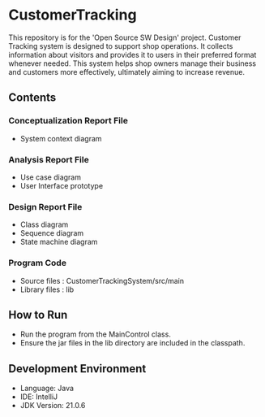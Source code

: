 # CustomerTracking
This repository is for the 'Open Source SW Design' project.
Customer Tracking system is designed to support shop operations. It collects information about visitors and provides it to users in their preferred format whenever needed. This system helps shop owners manage their business and customers more effectively, ultimately aiming to increase revenue.


## Contents
### Conceptualization Report File
- System context diagram
### Analysis Report File
- Use case diagram
- User Interface prototype
### Design Report File
- Class diagram
- Sequence diagram
- State machine diagram
### Program Code
- Source files : CustomerTrackingSystem/src/main
- Library files : lib


## How to Run
- Run the program from the MainControl class.
- Ensure the jar files in the lib directory are included in the classpath.


## Development Environment
- Language: Java
- IDE: IntelliJ
- JDK Version: 21.0.6
